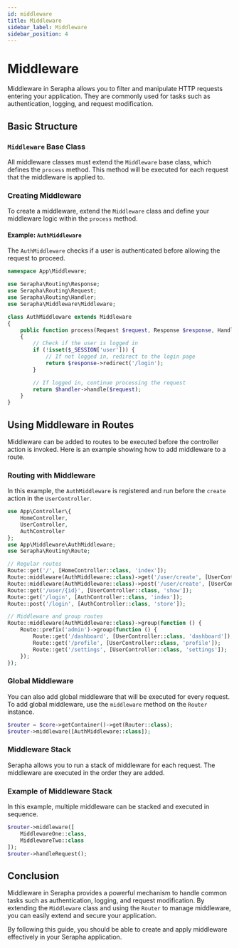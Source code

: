 ```yaml
---
id: middleware
title: Middleware
sidebar_label: Middleware
sidebar_position: 4
---
```


# Middleware

Middleware in Serapha allows you to filter and manipulate HTTP requests entering your application. They are commonly used for tasks such as authentication, logging, and request modification.

## Basic Structure

### `Middleware` Base Class

All middleware classes must extend the `Middleware` base class, which defines the `process` method. This method will be executed for each request that the middleware is applied to.

### Creating Middleware

To create a middleware, extend the `Middleware` class and define your middleware logic within the `process` method.

#### Example: `AuthMiddleware`

The `AuthMiddleware` checks if a user is authenticated before allowing the request to proceed.

```php title="app/Middleware/AuthMiddleware.php"
namespace App\Middleware;

use Serapha\Routing\Response;
use Serapha\Routing\Request;
use Serapha\Routing\Handler;
use Serapha\Middleware\Middleware;

class AuthMiddleware extends Middleware
{
    public function process(Request $request, Response $response, Handler $handler): Response
    {
        // Check if the user is logged in
        if (!isset($_SESSION['user'])) {
            // If not logged in, redirect to the login page
            return $response->redirect('/login');
        }

        // If logged in, continue processing the request
        return $handler->handle($request);
    }
}
```

## Using Middleware in Routes

Middleware can be added to routes to be executed before the controller action is invoked. Here is an example showing how to add middleware to a route.

### Routing with Middleware

In this example, the `AuthMiddleware` is registered and run before the `create` action in the `UserController`.

```php title="app/Route/routes.php"
use App\Controller\{
    HomeController,
    UserController,
    AuthController
};
use App\Middleware\AuthMiddleware;
use Serapha\Routing\Route;

// Regular routes
Route::get('/', [HomeController::class, 'index']);
Route::middleware(AuthMiddleware::class)->get('/user/create', [UserController::class, 'create']);
Route::middleware(AuthMiddleware::class)->post('/user/create', [UserController::class, 'store']);
Route::get('/user/{id}', [UserController::class, 'show']);
Route::get('/login', [AuthController::class, 'index']);
Route::post('/login', [AuthController::class, 'store']);

// Middleware and group routes
Route::middleware(AuthMiddleware::class)->group(function () {
    Route::prefix('admin')->group(function () {
        Route::get('/dashboard', [UserController::class, 'dashboard']);
        Route::get('/profile', [UserController::class, 'profile']);
        Route::get('/settings', [UserController::class, 'settings']);
    });
});
```

### Global Middleware

You can also add global middleware that will be executed for every request. To add global middleware, use the `middleware` method on the `Router` instance.

```php
$router = $core->getContainer()->get(Router::class);
$router->middleware([AuthMiddleware::class]);
```

### Middleware Stack

Serapha allows you to run a stack of middleware for each request. The middleware are executed in the order they are added.

### Example of Middleware Stack

In this example, multiple middleware can be stacked and executed in sequence.

```php
$router->middleware([
    MiddlewareOne::class,
    MiddlewareTwo::class
]);
$router->handleRequest();
```

## Conclusion

Middleware in Serapha provides a powerful mechanism to handle common tasks such as authentication, logging, and request modification. By extending the `Middleware` class and using the `Router` to manage middleware, you can easily extend and secure your application.

By following this guide, you should be able to create and apply middleware effectively in your Serapha application.
